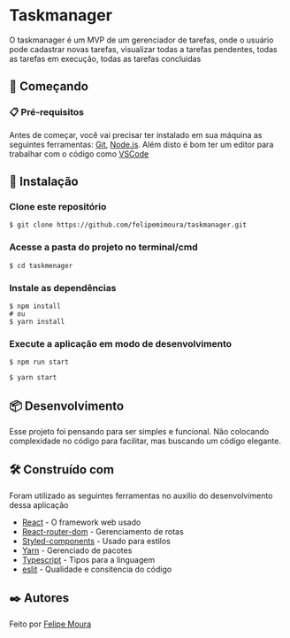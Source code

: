 # Taskmanager

O taskmanager é um MVP de um gerenciador de tarefas, onde o usuário pode cadastrar novas tarefas, visualizar todas a tarefas pendentes, todas as tarefas em execução, todas as tarefas concluidas



## 🚀 Começando

### 📋 Pré-requisitos

Antes de começar, você vai precisar ter instalado em sua máquina as seguintes ferramentas:
[Git](https://git-scm.com), [Node.js](https://nodejs.org/en/).
Além disto é bom ter um editor para trabalhar com o código como [VSCode](https://code.visualstudio.com/)



## 🔧 Instalação

### Clone este repositório
```
$ git clone https://github.com/felipemimoura/taskmanager.git
```
### Acesse a pasta do projeto no terminal/cmd
```
$ cd taskmenager
```
### Instale as dependências
```
$ npm install
# ou
$ yarn install
```
### Execute a aplicação em modo de desenvolvimento

```
$ npm run start

$ yarn start
```

## 📦 Desenvolvimento

Esse projeto foi pensando para ser simples e funcional. Não colocando complexidade no código para facilitar, mas buscando um código elegante.

## 🛠️ Construído com

Foram utilizado as seguintes ferramentas no auxilio do desenvolvimento dessa aplicação

* [React](https://pt-br.reactjs.org/) - O framework web usado
* [React-router-dom](https://reactrouter.com/) - Gerenciamento de rotas
* [Styled-components](https://styled-components.com/) - Usado para estilos
* [Yarn](https://yarnpkg.com/) - Gerenciado de pacotes
* [Typescript](https://www.typescriptlang.org/) - Tipos para a linguagem
* [eslit](https://eslint.org/) - Qualidade e consitencia do código


## ✒️ Autores
Feito por [Felipe Moura](https://github.com/felipemimoura/)

